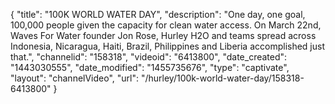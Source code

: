 {
    "title": "100K WORLD WATER DAY",
    "description": "One day, one goal, 100,000 people given the capacity for clean water access. On March 22nd, Waves For Water founder Jon Rose, Hurley H2O and teams spread across Indonesia, Nicaragua, Haiti, Brazil, Philippines and Liberia accomplished just that.",
    "channelid": "158318",
    "videoid": "6413800",
    "date_created": "1443030555",
    "date_modified": "1455735676",
    "type": "captivate",
    "layout": "channelVideo",
    "url": "\/hurley\/100k-world-water-day\/158318-6413800"
}